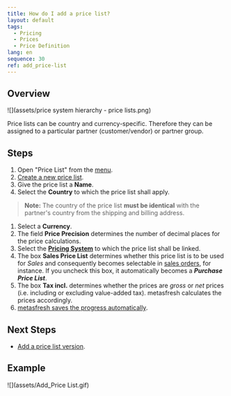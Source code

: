 ```yaml
---
title: How do I add a price list?
layout: default
tags:
  - Pricing
  - Prices
  - Price Definition
lang: en
sequence: 30
ref: add_price-list
---
```


## Overview
![](assets/price system hierarchy - price lists.png)

Price lists can be country and currency-specific. Therefore they can be assigned to a particular partner (customer/vendor) or partner group.

## Steps
1. Open "Price List" from the [menu](Menu).
1. [Create a new price list](New_Record_Window).
1. Give the price list a **Name**.
1. Select the **Country** to which the price list shall apply.
 >**Note:** The country of the price list **must be identical** with the partner's country from the shipping and billing address.

1. Select a **Currency**.
1. The field **Price Precision** determines the number of decimal places for the price calculations.
1. Select the [**Pricing System**](Add_price-system) to which the price list shall be linked.
1. The box **Sales Price List** determines whether this price list is to be used for *Sales* and consequently becomes selectable in [sales orders](SalesOrder_recording), for instance. If you uncheck this box, it automatically becomes a ***Purchase Price List***.
1. The box **Tax incl.** determines whether the prices are *gross* or *net* prices (i.e. including or excluding value-added tax). metasfresh calculates the prices accordingly.
1. [metasfresh saves the progress automatically](Saveindicator).

## Next Steps
- [Add a price list version](Add_price-list-version).

## Example
![](assets/Add_Price List.gif)
